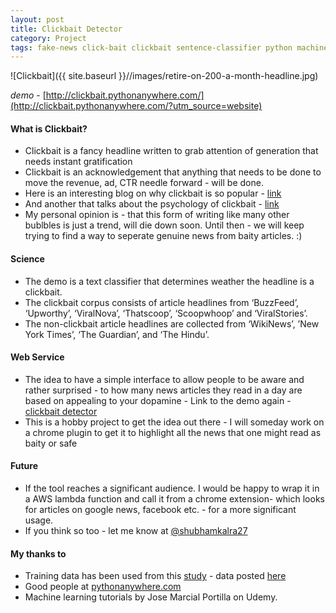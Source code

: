 ```yaml
---
layout: post
title: Clickbait Detector 
category: Project
tags: fake-news click-bait clickbait sentence-classifier python machine-learning
---
```



![Clickbait]({{ site.baseurl }}//images/retire-on-200-a-month-headline.jpg)

*demo* - [http://clickbait.pythonanywhere.com/](http://clickbait.pythonanywhere.com/?utm_source=website)   

#### What is Clickbait?
* Clickbait is a fancy headline written to grab attention of generation that needs instant gratification
* Clickbait is an acknowledgement that anything that needs to be done to move the revenue, ad, CTR needle forward - will be done. 
* Here is an interesting blog on why clickbait is so popular - [link](https://blog.kissmetrics.com/why-clickbait-works/)
* And another that talks about the psychology of clickbait - [link](https://www.wired.com/2015/12/psychology-of-clickbait/)
* My personal opinion is - that this form of writing like many other bublbles is just a trend, will die down  soon. Until then - we will keep trying to find a way to seperate genuine news from baity articles. :) 


#### Science
* The demo is a text classifier that determines weather the headline is a clickbait. 
* The clickbait corpus consists of article headlines from ‘BuzzFeed’, ‘Upworthy’, ‘ViralNova’, ‘Thatscoop’, ‘Scoopwhoop’ and ‘ViralStories’. 
* The non-clickbait article headlines are collected from ‘WikiNews’, ’New York Times’, ‘The Guardian’, and ‘The Hindu’.

#### Web Service
* The idea to have a simple interface to allow people to be aware and rather surprised - to how many news articles they read in a day are based on appealing to your dopamine - Link to the demo again - [clickbait detector ](http://clickbait.pythonanywhere.com/?utm_source=website)
* This is a hobby project to get the idea out there - I will someday work on a chrome plugin to get it to highlight all the news that one might read as baity or safe

#### Future  
* If the tool reaches a significant audience. I would be happy to wrap it in a AWS lambda function and call it from a chrome extension- which looks for articles on google news, facebook etc. - for a more significant usage. 
* If you think so too - let me know at [@shubhamkalra27](https://twitter.com/shubhamkalra27) 

#### My thanks to 
* Training data has been used from this [study](http://cse.iitkgp.ac.in/~abhijnan/papers/chakraborty_clickbait_asonam16.pdf) - data posted [here](https://github.com/bhargaviparanjape/clickbait/tree/master/dataset)
* Good people at [pythonanywhere.com](https://www.pythonanywhere.com)
* Machine learning tutorials by Jose Marcial Portilla on Udemy. 
 



